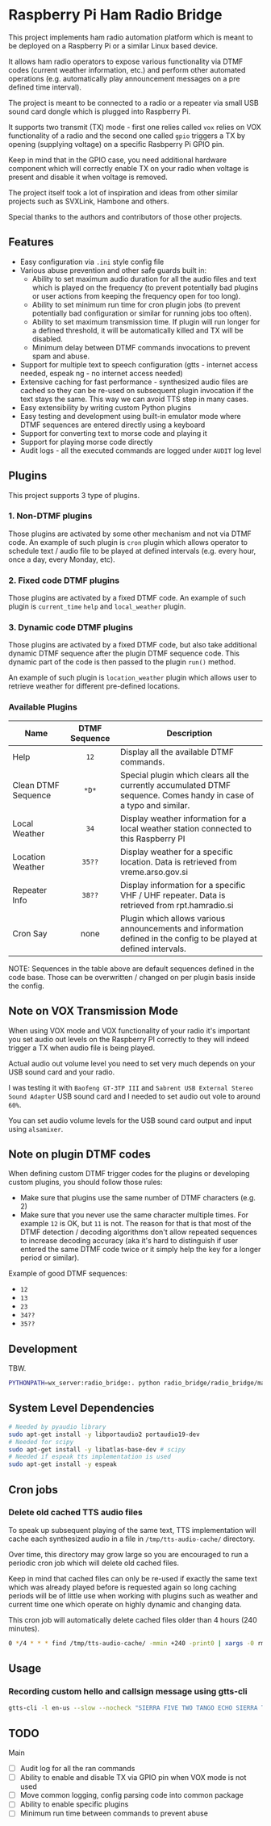 # Raspberry Pi Ham Radio Bridge

This project implements ham radio automation platform which is meant to be deployed on a Raspberry
Pi or a similar Linux based device.

It allows ham radio operators to expose various functionality via DTMF codes (current weather
information, etc.) and perform other automated operations (e.g. automatically play announcement
messages on a pre defined time interval).

The project is meant to be connected to a radio or a repeater via small USB sound card dongle which
is plugged into Raspberry Pi.

It supports two transmit (TX) mode - first one relies called ``vox`` relies on VOX functionality of
a radio and the second one called ``gpio`` triggers a TX by opening (supplying voltage) on a specific
Rasbperry Pi GPIO pin.

Keep in mind that in the GPIO case, you need additional hardware component which will correctly
enable TX on your radio when voltage is present and disable it when voltage is removed.

The project itself took a lot of inspiration and ideas from other similar projects such as SVXLink,
Hambone and others.

Special thanks to the authors and contributors of those other projects.
<insert demo video link>

## Features

- Easy configuration via ``.ini`` style config file
- Various abuse prevention and other safe guards built in:
  - Ability to set maximum audio duration for all the audio files and text which is played on the
    frequency (to prevent potentially bad plugins or user actions from keeping the frequency open
    for too long).
  - Ability to set minimum run time for cron plugin jobs (to prevent potentially bad configuration
    or similar for running jobs too often).
  - Ability to set maximum transmission time. If plugin will run longer for a defined threshold,
    it will be automatically killed and TX will be disabled.
  - Minimum delay between DTMF commands invocations to prevent spam and abuse.
- Support for multiple text to speech configuration (gtts - internet access needed, espeak ng - no internet
  access needed)
- Extensive caching for fast performance - synthesized audio files are cached so they can be
  re-used on subsequent plugin invocation if the text stays the same. This way we can avoid TTS
  step in many cases.
- Easy extensibility by writing custom Python plugins
- Easy testing and development using built-in emulator mode where DTMF sequences are entered
  directly using a keyboard
- Support for converting text to morse code and playing it
- Support for playing morse code directly
- Audit logs - all the executed commands are logged under ``AUDIT`` log level

## Plugins

This project supports 3 type of plugins.

### 1. Non-DTMF plugins

Those plugins are activated by some other mechanism and not via DTMF code. An example of such
plugin is ``cron`` plugin which allows operator to schedule text / audio file to be played at
defined intervals (e.g. every hour, once a day, every Monday, etc).

### 2. Fixed code DTMF plugins

Those plugins are activated by a fixed DTMF code. An example of such plugin is ``current_time``
``help`` and ``local_weather`` plugin.

### 3. Dynamic code DTMF plugins

Those plugins are activated by a fixed DTMF code, but also take additional dynamic DTMF sequence
after the plugin DTMF sequence code. This dynamic part of the code is then passed to the plugin
``run()`` method.

An example of such plugin is ``location_weather`` plugin which allows user to retrieve weather
for different pre-defined locations.

### Available Plugins

| Name | DTMF Sequence | Description |
| --- | :---: | --- |
| Help | ``12`` | Display all the available DTMF commands. |
| Clean DTMF Sequence | ``*D*`` | Special plugin which clears all the currently accumulated DTMF sequence. Comes handy in case of a typo and similar.
| Local Weather | ``34`` | Display weather information for a local weather station connected to this Raspberry PI |
| Location Weather | ``35??`` | Display weather for a specific location. Data is retrieved from vreme.arso.gov.si
| Repeater Info | ``38??`` | Display information for a specific VHF / UHF repeater. Data is retrieved from rpt.hamradio.si
| Cron Say | none | Plugin which allows various announcements and information defined in the config to be played at defined intervals. |

NOTE: Sequences in the table above are default sequences defined in the code base. Those can be
overwritten / changed on per plugin basis inside the config.

## Note on VOX Transmission Mode

When using VOX mode and VOX functionality of your radio it's important you set audio out levels on
the Raspberry PI correctly to they will indeed trigger a TX when audio file is being played.

Actual audio out volume level you need to set very much depends on your USB sound card and your
radio.

I was testing it with ``Baofeng GT-3TP III`` and ``Sabrent USB External Stereo Sound Adapter`` USB
sound card and I needed to set audio out vole to around ``60%``.

You can set audio volume levels for the USB sound card output and input using ``alsamixer``.

## Note on plugin DTMF codes

When defining custom DTMF trigger codes for the plugins or developing custom plugins, you should
follow those rules:

* Make sure that plugins use the same number of DTMF characters (e.g. 2)
* Make sure that you never use the same character multiple times. For example ``12`` is OK, but
  ``11`` is not. The reason for that is that most of the DTMF detection / decoding algorithms don't
  allow repeated sequences to increase decoding accuracy (aka it's hard to distinguish if user 
  entered the same DTMF code twice or it simply help the key for a longer period or similar).

Example of good DTMF sequences:

* ``12``
* ``13``
* ``23``
* ``34??``
* ``35??``

## Development

TBW.

```bash
PYTHONPATH=wx_server:radio_bridge:. python radio_bridge/radio_bridge/main.py
```

## System Level Dependencies

```bash
# Needed by pyaudio library
sudo apt-get install -y libportaudio2 portaudio19-dev
# Needed for scipy
sudo apt-get install -y libatlas-base-dev # scipy
# Needed if espeak tts implementation is used
sudo apt-get install -y espeak
```

## Cron jobs

### Delete old cached TTS audio files

To speak up subsequent playing of the same text, TTS implementation will cache each synthesized
audio in a file in ``/tmp/tts-audio-cache/`` directory.

Over time, this directory may grow large so you are encouraged to run a periodic cron job which
will delete old cached files.

Keep in mind that cached files can only be re-used if exactly the same text which was already
played before is requested again so long caching periods will be of little use when working with
plugins such as weather and current time one which operate on highly dynamic and changing data.

This cron job will automatically delete cached files older than 4 hours (240 minutes).

```bash
0 */4 * * * find /tmp/tts-audio-cache/ -mmin +240 -print0 | xargs -0 rm
```

## Usage

### Recording custom hello and callsign message using gtts-cli

```bash
gtts-cli -l en-us --slow --nocheck "SIERRA FIVE TWO TANGO ECHO SIERRA TANGO" > audio_files/callsign.mp3
```

## TODO

Main

- [ ] Audit log for all the ran commands
- [ ] Ability to enable and disable TX via GPIO pin when VOX mode is not used
- [ ] Move common logging, config parsing code into common package
- [ ] Ability to enable specific plugins
- [ ] Minimum run time between commands to prevent abuse
